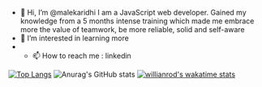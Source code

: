 - 👋 Hi, I’m @malekaridhi
   I am a JavaScript web developer. Gained my knowledge from a 5 months intense training which made me embrace more the value of teamwork,
   be more reliable, solid and self-aware
- 👀 I’m interested in learning more 
- - 📫 How to reach me : linkedin 

[![Top Langs](https://github-readme-stats.vercel.app/api/top-langs/?username=malekaridhi&theme=gruvbox)](https://github.com/anuraghazra/github-readme-stats)
![Anurag's GitHub stats](https://github-readme-stats.vercel.app/api?username=malekaridhi&count_private=true&show_icons=true&theme=gruvbox)
[![willianrod's wakatime stats](https://github-readme-stats.vercel.app/api/wakatime?username=malekaridhi)](https://github.com/anuraghazra/github-readme-stats)
